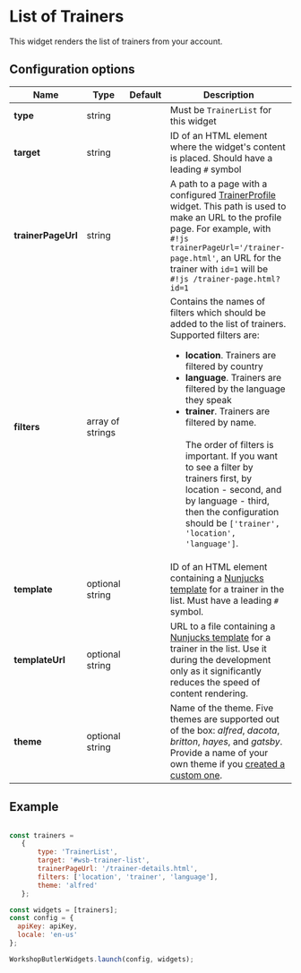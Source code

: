 # List of Trainers

This widget renders the list of trainers from your account.

## Configuration options

| Name | Type | Default | Description |
|------|------|---------|-------------|
| **type** | string | | Must be `TrainerList` for this widget |
| **target** | string | | ID of an HTML element where the widget's content is placed. Should have a leading `#` symbol |
| **trainerPageUrl** | string | | A path to a page with a configured [TrainerProfile](trainer-profile.md) widget. This path is used to make an URL to the profile page. For example, with `#!js trainerPageUrl='/trainer-page.html'`, an URL for the trainer with `id=1` will be `#!js /trainer-page.html?id=1` |
| **filters** | array of strings | | Contains the names of filters which should be added to the list of trainers. Supported filters are: <br> <ul><li>**location**. Trainers are filtered by country</li><li>**language**. Trainers are filtered by the language they speak</li><li>**trainer**. Trainers are filtered by name.</li><br>The order of filters is important. If you want to see a filter by trainers first, by location - second, and by language - third, then the configuration should be `['trainer', 'location', 'language']`. |
| **template** | optional string || ID of an HTML element containing a [Nunjucks template](https://mozilla.github.io/nunjucks/) for a trainer in the list. Must have a leading `#` symbol. |
| **templateUrl** | optional string || URL to a file containing a [Nunjucks template](https://mozilla.github.io/nunjucks/) for a trainer in the list. Use it during the development only as it significantly reduces the speed of content rendering. |
| **theme** | optional string || Name of the theme. Five themes are supported out of the box: *alfred*, *dacota*, *britton*, *hayes*, and *gatsby*. Provide a name of your own theme if you [created a custom one](/themes/custom-theme.md). |

## Example

```javascript

const trainers = 
   {
       type: 'TrainerList',
       target: '#wsb-trainer-list',
       trainerPageUrl: '/trainer-details.html',
       filters: ['location', 'trainer', 'language'],
       theme: 'alfred'
   };

const widgets = [trainers];
const config = {
  apiKey: apiKey,
  locale: 'en-us'
};

WorkshopButlerWidgets.launch(config, widgets);

```
